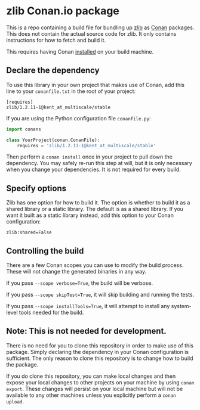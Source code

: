 # zlib Conan.io package

This is a repo containing a build file for bundling up [zlib](http://zlib.net) as [Conan](https://www.conan.io) packages.  This does not contain the actual source code for zlib.  It only contains instructions for how to fetch and build it.

This requires having Conan [installed](http://docs.conan.io/en/latest/installation.html) on your build machine.

## Declare the dependency

To use this library in your own project that makes use of Conan, add this line to your `conanfile.txt` in the root of your project:

```text
[requires]
zlib/1.2.11-1@kent_at_multiscale/stable
```

If you are using the Python configuration file `conanfile.py`:

```python
import conans

class YourProject(conan.ConanFile):
    requires = 'zlib/1.2.11-1@kent_at_multiscale/stable'
```

Then perform a `conan install` once in your project to pull down the dependency.  You may safely re-run this step at will, but it is only necessary when you change your dependencies.  It is not required for every build.

## Specify options

Zlib has one option for how to build it.  The option is whether to build it as a shared library or a static library.  The default is as a shared library.  If you want it built as a static library instead, add this option to your Conan configuration:

```text
zlib:shared=False
```

## Controlling the build

There are a few Conan scopes you can use to modify the build process.  These will not change the generated binaries in any way.

If you pass `--scope verbose=True`, the build will be verbose.

If you pass `--scope skipTest=True`, it will skip building and running the tests.

If you pass `--scope installTools=True`, it will attempt to install any system-level tools needed for the build.

## Note: This is not needed for development.

There is no need for you to clone this repository in order to make use of this package.  Simply declaring the dependency in your Conan configuration is sufficient.  The only reason to clone this repository is to change how to build the package.

If you do clone this repository, you can make local changes and then expose your local changes to other projects on your machine by using `conan export`.  These changes will persist on your local machine but will not be available to any other machines unless you explicitly perform a `conan upload`.
